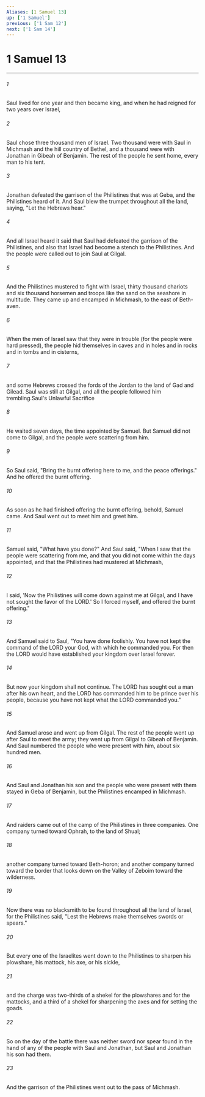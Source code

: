 ```yaml
---
Aliases: [1 Samuel 13]
up: ['1 Samuel']
previous: ['1 Sam 12']
next: ['1 Sam 14']
---
```

# 1 Samuel 13
***



###### 1 
Saul lived for one year and then became king, and when he had reigned for two years over Israel, 

###### 2 
Saul chose three thousand men of Israel. Two thousand were with Saul in Michmash and the hill country of Bethel, and a thousand were with Jonathan in Gibeah of Benjamin. The rest of the people he sent home, every man to his tent. 

###### 3 
Jonathan defeated the garrison of the Philistines that was at Geba, and the Philistines heard of it. And Saul blew the trumpet throughout all the land, saying, "Let the Hebrews hear." 

###### 4 
And all Israel heard it said that Saul had defeated the garrison of the Philistines, and also that Israel had become a stench to the Philistines. And the people were called out to join Saul at Gilgal. 

###### 5 
And the Philistines mustered to fight with Israel, thirty thousand chariots and six thousand horsemen and troops like the sand on the seashore in multitude. They came up and encamped in Michmash, to the east of Beth-aven. 

###### 6 
When the men of Israel saw that they were in trouble (for the people were hard pressed), the people hid themselves in caves and in holes and in rocks and in tombs and in cisterns, 

###### 7 
and some Hebrews crossed the fords of the Jordan to the land of Gad and Gilead. Saul was still at Gilgal, and all the people followed him trembling.Saul's Unlawful Sacrifice 

###### 8 
He waited seven days, the time appointed by Samuel. But Samuel did not come to Gilgal, and the people were scattering from him. 

###### 9 
So Saul said, "Bring the burnt offering here to me, and the peace offerings." And he offered the burnt offering. 

###### 10 
As soon as he had finished offering the burnt offering, behold, Samuel came. And Saul went out to meet him and greet him. 

###### 11 
Samuel said, "What have you done?" And Saul said, "When I saw that the people were scattering from me, and that you did not come within the days appointed, and that the Philistines had mustered at Michmash, 

###### 12 
I said, 'Now the Philistines will come down against me at Gilgal, and I have not sought the favor of the LORD.' So I forced myself, and offered the burnt offering." 

###### 13 
And Samuel said to Saul, "You have done foolishly. You have not kept the command of the LORD your God, with which he commanded you. For then the LORD would have established your kingdom over Israel forever. 

###### 14 
But now your kingdom shall not continue. The LORD has sought out a man after his own heart, and the LORD has commanded him to be prince over his people, because you have not kept what the LORD commanded you." 

###### 15 
And Samuel arose and went up from Gilgal. The rest of the people went up after Saul to meet the army; they went up from Gilgal to Gibeah of Benjamin. And Saul numbered the people who were present with him, about six hundred men. 

###### 16 
And Saul and Jonathan his son and the people who were present with them stayed in Geba of Benjamin, but the Philistines encamped in Michmash. 

###### 17 
And raiders came out of the camp of the Philistines in three companies. One company turned toward Ophrah, to the land of Shual; 

###### 18 
another company turned toward Beth-horon; and another company turned toward the border that looks down on the Valley of Zeboim toward the wilderness. 

###### 19 
Now there was no blacksmith to be found throughout all the land of Israel, for the Philistines said, "Lest the Hebrews make themselves swords or spears." 

###### 20 
But every one of the Israelites went down to the Philistines to sharpen his plowshare, his mattock, his axe, or his sickle, 

###### 21 
and the charge was two-thirds of a shekel for the plowshares and for the mattocks, and a third of a shekel for sharpening the axes and for setting the goads. 

###### 22 
So on the day of the battle there was neither sword nor spear found in the hand of any of the people with Saul and Jonathan, but Saul and Jonathan his son had them. 

###### 23 
And the garrison of the Philistines went out to the pass of Michmash.
